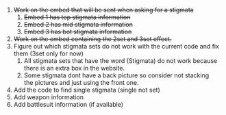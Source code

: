 1. ~~Work on the embed that will be sent when asking for a stigmata~~
   1. ~~Embed 1 has top stigmata information~~
   2. ~~Embed 2 has mid stigmata information~~
   3. ~~Embed 3 has bot stigmata information~~
2. ~~Work on the embed containing the 2set and 3set effect.~~
3. Figure out which stigmata sets do not work with the current code and fix them (3set only for now)
   1. All stigmata sets that have the word (Stigmata) do not work because there is an extra box in the website.
   2. Some stigmata dont have a back picture so consider not stacking the pictures and just using the front one.
4. Add the code to find single stigmata (single not set)
5. Add weapon information
6. Add battlesuit information (if available)

